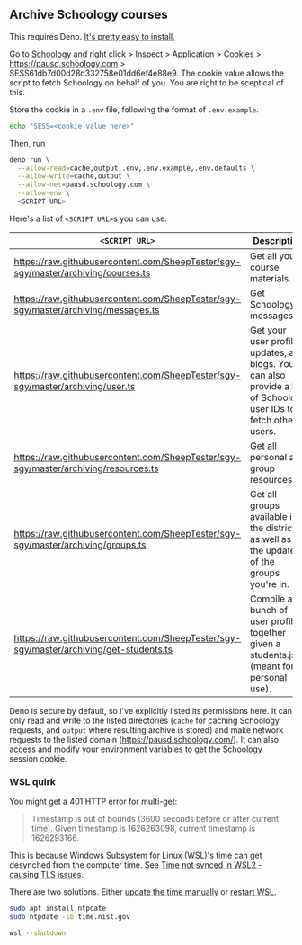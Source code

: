 ## Archive Schoology courses

This requires Deno. [It's pretty easy to
install.](https://deno.land/manual@v1.11.0/getting_started/installation#download-and-install)

Go to [Schoology](https://pausd.schoology.com/home) and right click > Inspect >
Application > Cookies > https://pausd.schoology.com >
SESS61db7d00d28d332758e01dd6ef4e88e9. The cookie value allows the script to
fetch Schoology on behalf of you. You are right to be sceptical of this.

Store the cookie in a `.env` file, following the format of `.env.example`.

```sh
echo "SESS=<cookie value here>"
```

Then, run

```sh
deno run \
  --allow-read=cache,output,.env,.env.example,.env.defaults \
  --allow-write=cache,output \
  --allow-net=pausd.schoology.com \
  --allow-env \
  <SCRIPT URL>
```

Here's a list of `<SCRIPT URL>`s you can use.

| `<SCRIPT URL>`                                                                         | Description                                                                                                        |
| -------------------------------------------------------------------------------------- | ------------------------------------------------------------------------------------------------------------------ |
| https://raw.githubusercontent.com/SheepTester/sgy-sgy/master/archiving/courses.ts      | Get all your course materials.                                                                                     |
| https://raw.githubusercontent.com/SheepTester/sgy-sgy/master/archiving/messages.ts     | Get Schoology messages.                                                                                            |
| https://raw.githubusercontent.com/SheepTester/sgy-sgy/master/archiving/user.ts         | Get your user profile, updates, and blogs. You can also provide a list of Schoology user IDs to fetch other users. |
| https://raw.githubusercontent.com/SheepTester/sgy-sgy/master/archiving/resources.ts    | Get all personal and group resources.                                                                              |
| https://raw.githubusercontent.com/SheepTester/sgy-sgy/master/archiving/groups.ts       | Get all groups available in the district as well as the updates of the groups you're in.                           |
| https://raw.githubusercontent.com/SheepTester/sgy-sgy/master/archiving/get-students.ts | Compile a bunch of user profiles together given a students.json (meant for personal use).                          |

Deno is secure by default, so I've explicitly listed its permissions here. It
can only read and write to the listed directories (`cache` for caching Schoology
requests, and `output` where resulting archive is stored) and make network
requests to the listed domain (https://pausd.schoology.com/). It can also access
and modify your environment variables to get the Schoology session cookie.

### WSL quirk

You might get a 401 HTTP error for multi-get:

> Timestamp is out of bounds (3600 seconds before or after current time). Given
> timestamp is 1626263098, current timestamp is 1626293166.

This is because Windows Subsystem for Linux (WSL)'s time can get desynched from
the computer time. See [Time not synced in WSL2 - causing TLS
issues](https://github.com/microsoft/WSL/issues/4149).

There are two solutions. Either [update the time
manually](https://github.com/microsoft/WSL/issues/4149#issuecomment-521877012)
or [restart
WSL](https://github.com/microsoft/WSL/issues/4149#issuecomment-502446496).

```sh
sudo apt install ntpdate
sudo ntpdate -sb time.nist.gov
```

```sh
wsl --shutdown
```

